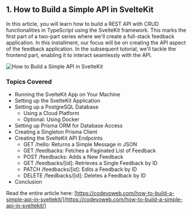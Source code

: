 ## 1. How to Build a Simple API in SvelteKit

In this article, you will learn how to build a REST API with CRUD functionalities in TypeScript using the SvelteKit framework. This marks the first part of a two-part series where we'll create a full-stack feedback application. In this installment, our focus will be on creating the API aspect of the feedback application. In the subsequent tutorial, we'll tackle the frontend part, enabling it to interact seamlessly with the API.

![How to Build a Simple API in SvelteKit](https://codevoweb.com/wp-content/uploads/2023/07/How-to-Build-a-Simple-API-in-SvelteKit.webp)

### Topics Covered

- Running the SvelteKit App on Your Machine
- Setting up the SvelteKit Application
- Setting up a PostgreSQL Database
    - Using a Cloud Platform
    - Optional: Using Docker
- Setting up Prisma ORM for Database Access
- Creating a Singleton Prisma Client
- Creating the SvelteKit API Endpoints
    - GET /hello: Returns a Simple Message in JSON
    - GET /feedbacks: Fetches a Paginated List of Feedback
    - POST /feedbacks: Adds a New Feedback
    - GET /feedbacks/[id]: Retrieves a Single Feedback by ID
    - PATCH /feedbacks/[id]: Edits a Feedback by ID
    - DELETE /feedbacks/[id]: Deletes a Feedback by ID
- Conclusion

Read the entire article here: [https://codevoweb.com/how-to-build-a-simple-api-in-sveltekit/](https://codevoweb.com/how-to-build-a-simple-api-in-sveltekit/)

